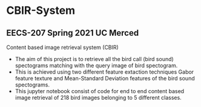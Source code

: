 # CBIR-System 
## EECS-207 Spring 2021 UC Merced
Content based image retrieval system (CBIR)
* The aim of this project is to retrieve all the bird call (bird sound) spectograms matching with the query image of bird spectogram.</br>
* This is achieved using two different feature extaction techniques Gabor feature texture and Mean-Standard Deviation features of the bird sound spectograms.</br>
* This jupyter notebook consist of code for end to end content based image retrieval of 218 bird images belonging to 5 different classes.</br>
